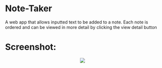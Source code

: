 # Note-Taker
A web app that allows inputted text to be added to a note. Each note is ordered and can be viewed in more detail by clicking the view detail button

# Screenshot:

<p align="center">
  <img src="Screenshot/Note-Taking-Screenshot.JPG" />
</p>

#
